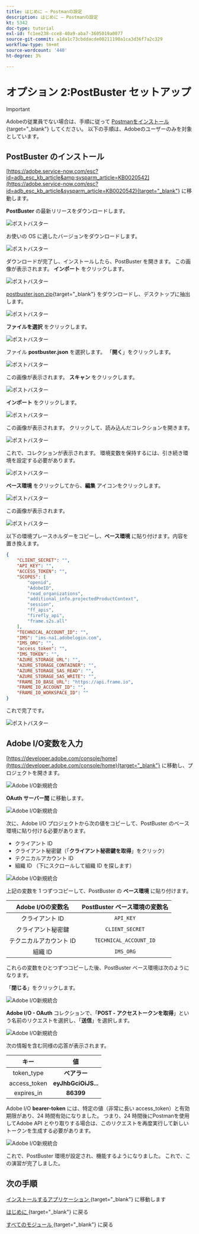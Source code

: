 ```yaml
---
title: はじめに – Postmanの設定
description: はじめに – Postmanの設定
kt: 5342
doc-type: tutorial
exl-id: fc1ee238-cce8-40a9-aba7-3605019a0077
source-git-commit: a1da1c73cbddacde00211190a1ca3d36f7a2c329
workflow-type: tm+mt
source-wordcount: '440'
ht-degree: 3%

---
```


# オプション 2:PostBuster セットアップ

>[!IMPORTANT]
>
>Adobeの従業員でない場合は、手順に従って [Postmanをインストール ](./ex7.md){target="_blank"} してください。 以下の手順は、Adobeのユーザーのみを対象としています。

## PostBuster のインストール

[https://adobe.service-now.com/esc?id=adb_esc_kb_article&amp;sysparm_article=KB0020542](https://adobe.service-now.com/esc?id=adb_esc_kb_article&sysparm_article=KB0020542){target="_blank"} に移動します。

**PostBuster** の最新リリースをダウンロードします。

![ ポストバスター ](./images/pb1.png)

お使いの OS に適したバージョンをダウンロードします。

![ ポストバスター ](./images/pb2.png)

ダウンロードが完了し、インストールしたら、PostBuster を開きます。 この画像が表示されます。 **インポート** をクリックします。

![ ポストバスター ](./images/pb3.png)

[postbuster.json.zip](./../../../assets/postman/postbuster.json.zip){target="_blank"} をダウンロードし、デスクトップに抽出します。

![ ポストバスター ](./images/pbpb.png)

**ファイルを選択** をクリックします。

![ ポストバスター ](./images/pb4.png)

ファイル **postbuster.json** を選択します。 「**開く**」をクリックします。

![ ポストバスター ](./images/pb5.png)

この画像が表示されます。 **スキャン** をクリックします。

![ ポストバスター ](./images/pb6.png)

**インポート** をクリックします。

![ ポストバスター ](./images/pb7.png)

この画像が表示されます。 クリックして、読み込んだコレクションを開きます。

![ ポストバスター ](./images/pb8.png)

これで、コレクションが表示されます。 環境変数を保持するには、引き続き環境を設定する必要があります。

![ ポストバスター ](./images/pb9.png)

**ベース環境** をクリックしてから、**編集** アイコンをクリックします。

![ ポストバスター ](./images/pb10.png)

この画像が表示されます。

![ ポストバスター ](./images/pb11.png)

以下の環境プレースホルダーをコピーし、**ベース環境** に貼り付けます。内容を置き換えます。

```json
{
	"CLIENT_SECRET": "",
	"API_KEY": "",
	"ACCESS_TOKEN": "",
	"SCOPES": [
		"openid",
		"AdobeID",
		"read_organizations", 
		"additional_info.projectedProductContext", 
		"session",
		"ff_apis",
		"firefly_api",
		"frame.s2s.all"
	],
	"TECHNICAL_ACCOUNT_ID": "",
	"IMS": "ims-na1.adobelogin.com",
	"IMS_ORG": "",
	"access_token": "",
	"IMS_TOKEN": "",
	"AZURE_STORAGE_URL": "",
	"AZURE_STORAGE_CONTAINER": "",
	"AZURE_STORAGE_SAS_READ": "",
	"AZURE_STORAGE_SAS_WRITE": "",
	"FRAME_IO_BASE_URL": "https://api.frame.io",
	"FRAME_IO_ACCOUNT_ID": "",
	"FRAME_IO_WORKSPACE_ID": ""
}
```

これで完了です。

![ ポストバスター ](./images/pb12.png)

## Adobe I/O変数を入力

[https://developer.adobe.com/console/home](https://developer.adobe.com/console/home){target="_blank"} に移動し、プロジェクトを開きます。

![Adobe I/O新規統合 ](./images/iopr.png)

**OAuth サーバー間** に移動します。

![Adobe I/O新規統合 ](./images/iopbvar1.png)

次に、Adobe I/O プロジェクトから次の値をコピーして、PostBuster のベース環境に貼り付ける必要があります。

- クライアント ID
- クライアント秘密鍵（「**クライアント秘密鍵を取得**」をクリック）
- テクニカルアカウント ID
- 組織 ID （下にスクロールして組織 ID を探します）

![Adobe I/O新規統合 ](./images/iopbvar2.png)

上記の変数を 1 つずつコピーして、PostBuster の **ベース環境** に貼り付けます。

| Adobe I/Oの変数名 | PostBuster ベース環境の変数名 |
|:-------------:| :---------------:| 
| クライアント ID | `API_KEY` |
| クライアント秘密鍵 | `CLIENT_SECRET` |
| テクニカルアカウント ID | `TECHNICAL_ACCOUNT_ID` |
| 組織 ID | `IMS_ORG` |

これらの変数をひとつずつコピーした後、PostBuster ベース環境は次のようになります。

「**閉じる**」をクリックします。

![Adobe I/O新規統合 ](./images/iopbvar3.png)

**Adobe I/O - OAuth** コレクションで、「**POST - アクセストークンを取得**」という名前のリクエストを選択し、「**送信**」を選択します。

![Adobe I/O新規統合 ](./images/iopbvar3a.png)

次の情報を含む同様の応答が表示されます。

| キー | 値 |
|:-------------:| :---------------:| 
| token_type | **ベアラー** |
| access_token | **eyJhbGciOiJS...** |
| expires_in | **86399** |

Adobe I/O **bearer-token** には、特定の値（非常に長い access_token）と有効期限があり、24 時間有効になりました。 つまり、24 時間後にPostmanを使用してAdobe API とやり取りする場合は、このリクエストを再度実行して新しいトークンを生成する必要があります。

![Adobe I/O新規統合 ](./images/iopbvar4.png)

これで、PostBuster 環境が設定され、機能するようになりました。 これで、この演習が完了しました。

## 次の手順

[ インストールするアプリケーション ](./ex9.md){target="_blank"} に移動します

[ はじめに ](./getting-started.md){target="_blank"} に戻る

[ すべてのモジュール ](./../../../overview.md){target="_blank"} に戻る
